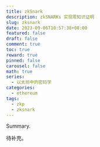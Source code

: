 ```yaml
---
title: zkSnark
description: zkSNARKs 实现零知识证明 
slug: zksnark
date: 2023-09-06T10:57:38+08:00
featured: false
draft: false
comment: true
toc: true
reward: true
pinned: false
carousel: false
math: true
series: 
  - 以太坊中的密码学
categories:
  - ethereum
tags:
  - zkp
  - zksnark
---
```


Summary.

<!--more-->

待补充。
